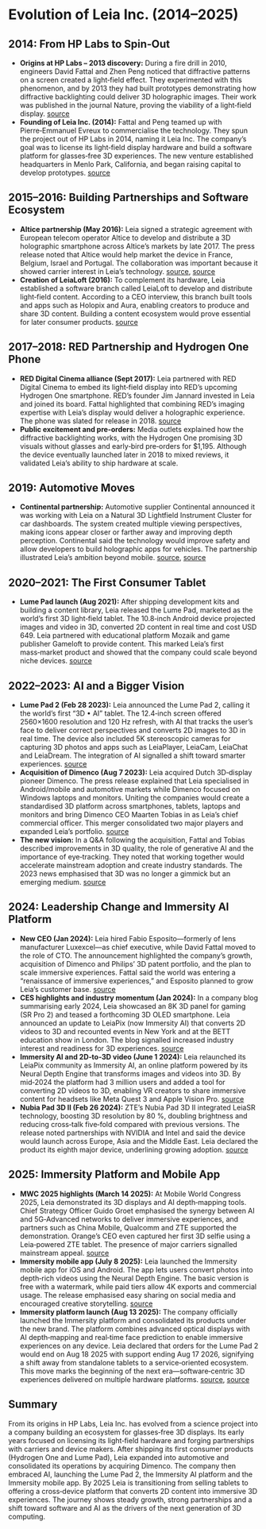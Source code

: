 # Evolution of Leia Inc. (2014–2025)

## 2014: From HP Labs to Spin‑Out

-   **Origins at HP Labs – 2013 discovery:** During a fire drill in 2010, engineers David Fattal and Zhen Peng noticed that diffractive patterns on a screen created a light‑field effect. They experimented with this phenomenon, and by 2013 they had built prototypes demonstrating how diffractive backlighting could deliver 3D holographic images. Their work was published in the journal Nature, proving the viability of a light‑field display. [source](https://kr-asia.com/leia-brings-3d-holograms-to-life-inside-chinas-startups#:~:text=catching%20patterns%20emerging%20on%20the,of%20the%20thin%20semiconductor%20slices)
-   **Founding of Leia Inc. (2014):** Fattal and Peng teamed up with Pierre‑Emmanuel Evreux to commercialise the technology. They spun the project out of HP Labs in 2014, naming it Leia Inc. The company’s goal was to license its light‑field display hardware and build a software platform for glasses‑free 3D experiences. The new venture established headquarters in Menlo Park, California, and began raising capital to develop prototypes. [source](https://altice.net/sites/default/files/pdf/746887.pdf#:~:text=Founded%20in%202014%20by%20David,%C2%AD%E2%80%90Emmanuel%20Evreux%2C%20LEIA)

## 2015–2016: Building Partnerships and Software Ecosystem

-   **Altice partnership (May 2016):** Leia signed a strategic agreement with European telecom operator Altice to develop and distribute a 3D holographic smartphone across Altice’s markets by late 2017. The press release noted that Altice would help market the device in France, Belgium, Israel and Portugal. The collaboration was important because it showed carrier interest in Leia’s technology. [source](https://altice.net/sites/default/files/pdf/746887.pdf#:~:text=May%2023th%202016%20,a%20worldwide%20telecom%20and), [source](https://altice.net/sites/default/files/pdf/746887.pdf#:~:text=be)
-   **Creation of LeiaLoft (2016):** To complement its hardware, Leia established a software branch called LeiaLoft to develop and distribute light‑field content. According to a CEO interview, this branch built tools and apps such as Holopix and Aura, enabling creators to produce and share 3D content. Building a content ecosystem would prove essential for later consumer products. [source](https://theceoviews.com/leia-inc-revolutionizing-the-world-with-immersive-lightfield-technologies/#:~:text=and%20beautiful%20ways)

## 2017–2018: RED Partnership and Hydrogen One Phone

-   **RED Digital Cinema alliance (Sept 2017):** Leia partnered with RED Digital Cinema to embed its light‑field display into RED’s upcoming Hydrogen One smartphone. RED’s founder Jim Jannard invested in Leia and joined its board. Fattal highlighted that combining RED’s imaging expertise with Leia’s display would deliver a holographic experience. The phone was slated for release in 2018. [source](https://www.provideocoalition.com/hydrogen-one-red-leia-confirm-partnership/#:~:text=RED%20Digital%20Cinema%20and%20Leia,ONE%2C%20to%20consumers%20in%202018)
-   **Public excitement and pre‑orders:** Media outlets explained how the diffractive backlighting works, with the Hydrogen One promising 3D visuals without glasses and early‑bird pre‑orders for $1,195. Although the device eventually launched later in 2018 to mixed reviews, it validated Leia’s ability to ship hardware at scale.

## 2019: Automotive Moves

-   **Continental partnership:** Automotive supplier Continental announced it was working with Leia on a Natural 3D Lightfield Instrument Cluster for car dashboards. The system created multiple viewing perspectives, making icons appear closer or farther away and improving depth perception. Continental said the technology would improve safety and allow developers to build holographic apps for vehicles. The partnership illustrated Leia’s ambition beyond mobile. [source](https://virtualrealitytimes.com/2019/07/12/continental-and-leia-partner-for-a-new-glasses-free-dashboard/#:~:text=Automotive%20technology%20company%20Continental%20has,arrive%20as%20soon%20as%202022), [source](https://virtualrealitytimes.com/2019/07/12/continental-and-leia-partner-for-a-new-glasses-free-dashboard/#:~:text=By%20leveraging%20Leia%E2%80%99s%20Lightfield%20display,companies%20like%20Verizon%20and%20AT%26T)

## 2020–2021: The First Consumer Tablet

-   **Lume Pad launch (Aug 2021):** After shipping development kits and building a content library, Leia released the Lume Pad, marketed as the world’s first 3D light‑field tablet. The 10.8‑inch Android device projected images and video in 3D, converted 2D content in real time and cost USD 649. Leia partnered with educational platform Mozaik and game publisher Gameloft to provide content. This marked Leia’s first mass‑market product and showed that the company could scale beyond niche devices. [source](https://www.leiainc.com/newsroom/lume-pad-breakthrough#:~:text=AVAILABLE%20NOW%2CTHE%20WORLD%E2%80%99S%20FIRST%203D,3D%20CONTENT%20WITHOUT%20ADDITIONAL%20HARDWARE)

## 2022–2023: AI and a Bigger Vision

-   **Lume Pad 2 (Feb 28 2023):** Leia announced the Lume Pad 2, calling it the world’s first “3D • AI” tablet. The 12.4‑inch screen offered 2560×1600 resolution and 120 Hz refresh, with AI that tracks the user’s face to deliver correct perspectives and converts 2D images to 3D in real time. The device also included 5K stereoscopic cameras for capturing 3D photos and apps such as LeiaPlayer, LeiaCam, LeiaChat and LeiaDream. The integration of AI signalled a shift toward smarter experiences. [source](https://www.leiainc.com/newsroom/introducing-the-lume-pad-2#:~:text=Leia%E2%80%99s%20mission%20is%20to%20unlock,the%20World%E2%80%99s%20First%203D%E2%80%A2AI%20tablet)
-   **Acquisition of Dimenco (Aug 7 2023):** Leia acquired Dutch 3D‑display pioneer Dimenco. The press release explained that Leia specialised in Android/mobile and automotive markets while Dimenco focused on Windows laptops and monitors. Uniting the companies would create a standardised 3D platform across smartphones, tablets, laptops and monitors and bring Dimenco CEO Maarten Tobias in as Leia’s chief commercial officer. This merger consolidated two major players and expanded Leia’s portfolio. [source](https://www.leiainc.com/newsroom/leia-inc-acquires-dimenco-unifying-global-leaders-in-3d-display-technology#:~:text=Menlo%20Park%2C%20Aug%207th%202023,experiences%20across%20platforms%20and%20devices)
-   **The new vision:** In a Q&A following the acquisition, Fattal and Tobias described improvements in 3D quality, the role of generative AI and the importance of eye‑tracking. They noted that working together would accelerate mainstream adoption and create industry standards. The 2023 news emphasised that 3D was no longer a gimmick but an emerging medium. [source](https://www.leiainc.com/newsroom/the-new-leia-and-the-future-of-3d#:~:text=Besides%20the%20acquisition%2C%20we%20saw,space%20over%20the%20past%20year)

## 2024: Leadership Change and Immersity AI Platform

-   **New CEO (Jan 2024):** Leia hired Fabio Esposito—formerly of lens manufacturer Luxexcel—as chief executive, while David Fattal moved to the role of CTO. The announcement highlighted the company’s growth, acquisition of Dimenco and Philips’ 3D patent portfolio, and the plan to scale immersive experiences. Fattal said the world was entering a “renaissance of immersive experiences,” and Esposito planned to grow Leia’s customer base. [source](https://www.einnews.com/pr_news/681659650/leia-inc-announces-fabio-esposito-as-chief-executive-officer#:~:text=Leia%20Inc,as%20Chief%20Executive%20Officer)
-   **CES highlights and industry momentum (Jan 2024):** In a company blog summarising early 2024, Leia showcased an 8K 3D panel for gaming (SR Pro 2) and teased a forthcoming 3D OLED smartphone. Leia announced an update to LeiaPix (now Immersity AI) that converts 2D videos to 3D and recounted events in New York and at the BETT education show in London. The blog signalled increased industry interest and readiness for 3D experiences. [source](https://www.leiainc.com/newsroom/2024-the-year-of-immersive-experiences-begins-3d-spatial-computing#:~:text=The%20future%20of%203D%20is,get%20ready%20for%20what%E2%80%99s%20next)
-   **Immersity AI and 2D‑to‑3D video (June 1 2024):** Leia relaunched its LeiaPix community as Immersity AI, an online platform powered by its Neural Depth Engine that transforms images and videos into 3D. By mid‑2024 the platform had 3 million users and added a tool for converting 2D videos to 3D, enabling VR creators to share immersive content for headsets like Meta Quest 3 and Apple Vision Pro. [source](https://www.leiainc.com/newsroom/leia-inc-launches-immersity-ai-platform-adds-new-2d-to-3d-video-conversion-tool#:~:text=Introducing%20Neural%20Depth%20Mapping%20Technology%2C,Video%20Conversion%20for%20XR%20Devices)
-   **Nubia Pad 3D II (Feb 26 2024):** ZTE’s Nubia Pad 3D II integrated LeiaSR technology, boosting 3D resolution by 80 %, doubling brightness and reducing cross‑talk five‑fold compared with previous versions. The release noted partnerships with NVIDIA and Intel and said the device would launch across Europe, Asia and the Middle East. Leia declared the product its eighth major device, underlining growing adoption. [source](https://www.leiainc.com/newsroom/nubia-pad-3d-glasses-free-5g-ai-tablet-immersive-leiasr#:~:text=%E2%80%8DNew%20Tablet%20Premieres%20at%20MWC,Naturally%20Pop%20Off%20Their%20Screens)

## 2025: Immersity Platform and Mobile App

-   **MWC 2025 highlights (March 14 2025):** At Mobile World Congress 2025, Leia demonstrated its 3D displays and AI depth‑mapping tools. Chief Strategy Officer Guido Groet emphasised the synergy between AI and 5G‑Advanced networks to deliver immersive experiences, and partners such as China Mobile, Qualcomm and ZTE supported the demonstration. Orange’s CEO even captured her first 3D selfie using a Leia‑powered ZTE tablet. The presence of major carriers signalled mainstream appeal. [source](https://www.leiainc.com/newsroom/immersive-experiences-at-the-mobile-world-congress-2025#:~:text=Mobile%20World%20Congress%20,the%20mobile%203D%20ecosystem%20forward)
-   **Immersity mobile app (July 8 2025):** Leia launched the Immersity mobile app for iOS and Android. The app lets users convert photos into depth‑rich videos using the Neural Depth Engine. The basic version is free with a watermark, while paid tiers allow 4K exports and commercial usage. The release emphasised easy sharing on social media and encouraged creative storytelling. [source](https://www.leiainc.com/newsroom/new-immersity-app-turns-photos-into-immersive-experiences#:~:text=Add%20Unprecedented%20Depth%20to%20Everyday,Free%20on%20iOS%20and%20Android)
-   **Immersity platform launch (Aug 13 2025):** The company officially launched the Immersity platform and consolidated its products under the new brand. The platform combines advanced optical displays with AI depth‑mapping and real‑time face prediction to enable immersive experiences on any device. Leia declared that orders for the Lume Pad 2 would end on Aug 18 2025 with support ending Aug 17 2026, signifying a shift away from standalone tablets to a service‑oriented ecosystem. This move marks the beginning of the next era—software‑centric 3D experiences delivered on multiple hardware platforms. [source](https://www.leiainc.com/#:~:text=August%202025%3A%20Leia%20Inc,the%20official%20launch%20of%20immersity), [source](https://immersity.ai/newsroom/leia-inc-unveils-immersity-a-new-chapter-in-digital-consumer-experiences#:~:text=,Under%20One%20Branded%20Technology%20Platform)

## Summary

From its origins in HP Labs, Leia Inc. has evolved from a science project into a company building an ecosystem for glasses‑free 3D displays. Its early years focused on licensing its light‑field hardware and forging partnerships with carriers and device makers. After shipping its first consumer products (Hydrogen One and Lume Pad), Leia expanded into automotive and consolidated its operations by acquiring Dimenco. The company then embraced AI, launching the Lume Pad 2, the Immersity AI platform and the Immersity mobile app. By 2025 Leia is transitioning from selling tablets to offering a cross‑device platform that converts 2D content into immersive 3D experiences. The journey shows steady growth, strong partnerships and a shift toward software and AI as the drivers of the next generation of 3D computing.
